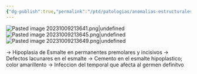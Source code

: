 ```yaml
---
{"dg-publish":true,"permalink":"/ptd/patologias/anomalias-estructurales/diente-turner/"}
---
```


![Pasted image 20231009213641.png|undefined](/img/user/PTD/M%C3%A9dias/Pasted%20image%2020231009213641.png)![Pasted image 20231009213645.png|undefined](/img/user/PTD/M%C3%A9dias/Pasted%20image%2020231009213645.png)![Pasted image 20231009213649.png|undefined](/img/user/PTD/M%C3%A9dias/Pasted%20image%2020231009213649.png)

→ Hipoplasia de Esmalte en permanentes premolares y incisivos
→ Defectos lacunares en el esmalte
→ Cemento en el esmalte hipoplastico; color amarillento
→ Infeccion del temporal que afecta al germen definitvo